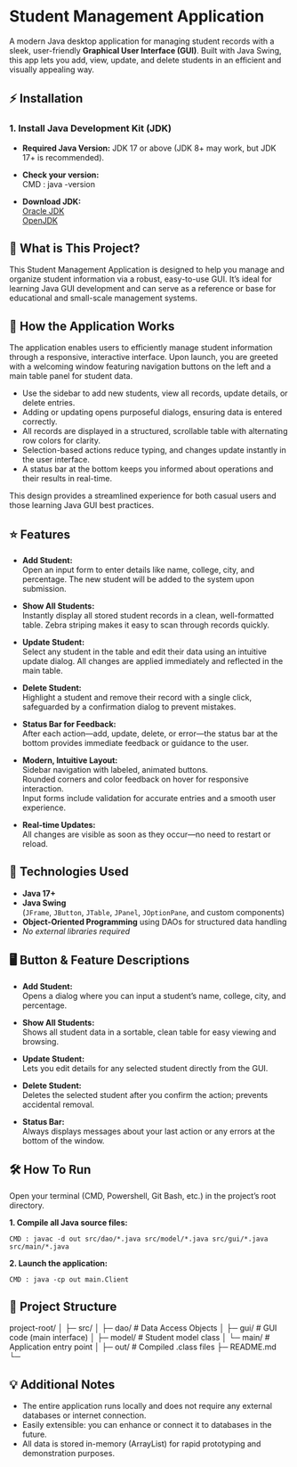 # **Student Management Application**

A modern Java desktop application for managing student records with a sleek, user-friendly **Graphical User Interface (GUI)**. Built with Java Swing, this app lets you add, view, update, and delete students in an efficient and visually appealing way.


## ⚡ Installation

### 1. Install Java Development Kit (JDK)

- **Required Java Version:** JDK 17 or above (JDK 8+ may work, but JDK 17+ is recommended).
  
- **Check your version:**  
  CMD : java -version
  
- **Download JDK:**  
  [Oracle JDK](https://www.oracle.com/java/technologies/downloads/)  
  [OpenJDK](https://adoptopenjdk.net/)

## 📖 What is This Project?

This Student Management Application is designed to help you manage and organize student information via a robust, easy-to-use GUI. It’s ideal for learning Java GUI development and can serve as a reference or base for educational and small-scale management systems.


## 🚩 How the Application Works

The application enables users to efficiently manage student information through a responsive, interactive interface. Upon launch, you are greeted with a welcoming window featuring navigation buttons on the left and a main table panel for student data.

- Use the sidebar to add new students, view all records, update details, or delete entries.
- Adding or updating opens purposeful dialogs, ensuring data is entered correctly.
- All records are displayed in a structured, scrollable table with alternating row colors for clarity.
- Selection-based actions reduce typing, and changes update instantly in the user interface.
- A status bar at the bottom keeps you informed about operations and their results in real-time.

This design provides a streamlined experience for both casual users and those learning Java GUI best practices.


## ⭐ Features

- **Add Student:**  
  Open an input form to enter details like name, college, city, and percentage. The new student will be added to the system upon submission.

- **Show All Students:**  
  Instantly display all stored student records in a clean, well-formatted table. Zebra striping makes it easy to scan through records quickly.

- **Update Student:**  
  Select any student in the table and edit their data using an intuitive update dialog. All changes are applied immediately and reflected in the main table.

- **Delete Student:**  
  Highlight a student and remove their record with a single click, safeguarded by a confirmation dialog to prevent mistakes.

- **Status Bar for Feedback:**  
  After each action—add, update, delete, or error—the status bar at the bottom provides immediate feedback or guidance to the user.

- **Modern, Intuitive Layout:**  
  Sidebar navigation with labeled, animated buttons.  
  Rounded corners and color feedback on hover for responsive interaction.  
  Input forms include validation for accurate entries and a smooth user experience.

- **Real-time Updates:**  
  All changes are visible as soon as they occur—no need to restart or reload.


## 🔧 Technologies Used

- **Java 17+**
- **Java Swing**  
  (`JFrame`, `JButton`, `JTable`, `JPanel`, `JOptionPane`, and custom components)
- **Object-Oriented Programming** using DAOs for structured data handling
- *No external libraries required*


## 🖥️ Button & Feature Descriptions

- **Add Student:**  
  Opens a dialog where you can input a student’s name, college, city, and percentage.

- **Show All Students:**  
  Shows all student data in a sortable, clean table for easy viewing and browsing.

- **Update Student:**  
  Lets you edit details for any selected student directly from the GUI.

- **Delete Student:**  
  Deletes the selected student after you confirm the action; prevents accidental removal.

- **Status Bar:**  
  Always displays messages about your last action or any errors at the bottom of the window.


## 🛠️ How To Run

Open your terminal (CMD, Powershell, Git Bash, etc.) in the project’s root directory.

**1. Compile all Java source files:**
```
CMD : javac -d out src/dao/*.java src/model/*.java src/gui/*.java src/main/*.java
```
**2. Launch the application:**
```
CMD : java -cp out main.Client
```

## 📁 Project Structure

project-root/
│
├─ src/
│   ├─ dao/         # Data Access Objects
│   ├─ gui/         # GUI code (main interface)
│   ├─ model/       # Student model class
│   └─ main/        # Application entry point
│
├─ out/             # Compiled .class files
├─ README.md
└─ 


## 💡 Additional Notes

- The entire application runs locally and does not require any external databases or internet connection.
- Easily extensible: you can enhance or connect it to databases in the future.
- All data is stored in-memory (ArrayList) for rapid prototyping and demonstration purposes.

